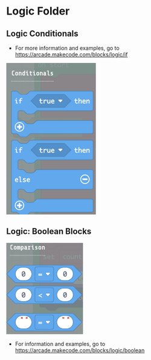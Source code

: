 # Logic Folder

## Logic Conditionals 

-   For more information and examples, go to
    <https://arcade.makecode.com/blocks/logic/if>

<img src="../images/media/image76.png"
style="width:2.47222in;height:4.16667in"
alt="A screenshot of a chat Description automatically generated" />

## Logic: Boolean Blocks

<img src="./images/media/image77.png"
style="width:2.11111in;height:2.51389in"
alt="A screenshot of a cell phone Description automatically generated" />

-   For information and examples, go to
    <https://arcade.makecode.com/blocks/logic/boolean>